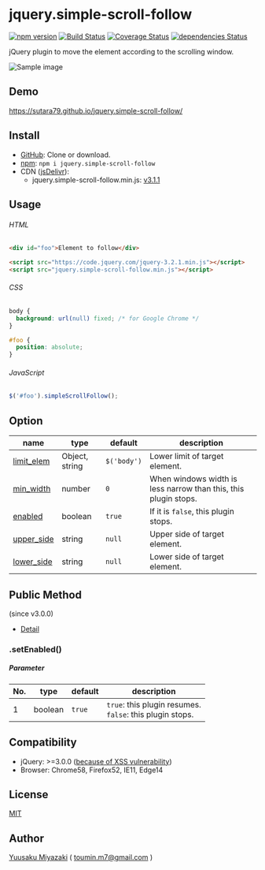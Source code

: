 # jquery.simple-scroll-follow

[![npm version](https://img.shields.io/npm/v/jquery.simple-scroll-follow.svg)](https://www.npmjs.com/package/jquery.simple-scroll-follow)
[![Build Status](https://travis-ci.org/sutara79/jquery.simple-scroll-follow.svg?branch=master)](https://travis-ci.org/sutara79/jquery.simple-scroll-follow)
[![Coverage Status](https://coveralls.io/repos/github/sutara79/jquery.simple-scroll-follow/badge.svg?branch=master)](https://coveralls.io/github/sutara79/jquery.simple-scroll-follow?branch=master)
[![dependencies Status](https://david-dm.org/sutara79/jquery.simple-scroll-follow/status.svg)](https://david-dm.org/sutara79/jquery.simple-scroll-follow)

jQuery plugin to move the element according to the scrolling window.

![Sample image](sample/image.png)


## Demo
https://sutara79.github.io/jquery.simple-scroll-follow/


## Install
- [GitHub](https://github.com/sutara79/jquery.simple-scroll-follow): Clone or download.
- [npm](https://www.npmjs.com/package/jquery.simple-scroll-follow): `npm i jquery.simple-scroll-follow`
- CDN ([jsDelivr](https://github.com/jsdelivr/jsdelivr#usage)):
    - jquery.simple-scroll-follow.min.js: [v3.1.1](https://cdn.jsdelivr.net/npm/jquery.simple-scroll-follow@3.1.1/dist/jquery.simple-scroll-follow.min.js)


## Usage
###### HTML
```html
<div id="foo">Element to follow</div>

<script src="https://code.jquery.com/jquery-3.2.1.min.js"></script>
<script src="jquery.simple-scroll-follow.min.js"></script>
```

###### CSS
```css
body {
  background: url(null) fixed; /* for Google Chrome */
}

#foo {
  position: absolute;
}
```

###### JavaScript
```javascript
$('#foo').simpleScrollFollow();
```


## Option
|name|type|default|description|
|--|--|--|--|
|[limit_elem](http://sutara79.github.io/jquery.simple-scroll-follow/#limit_elem)|Object, string|`$('body')`|Lower limit of target element.|
|[min_width](http://sutara79.github.io/jquery.simple-scroll-follow/#min_width)|number|`0`|When windows width is less narrow than this, this plugin stops.|
|[enabled](http://sutara79.github.io/jquery.simple-scroll-follow/#enabled)|boolean|`true`|If it is `false`, this plugin stops.|
|[upper_side](http://sutara79.github.io/jquery.simple-scroll-follow/#fixed-elem)|string|`null`|Upper side of target element.|
|[lower_side](http://sutara79.github.io/jquery.simple-scroll-follow/#fixed-elem)|string|`null`|Lower side of target element.|


## Public Method
(since v3.0.0)

- [Detail](http://localhost/gh-pages/jq-plugin/jquery.simple-scroll-follow/#public-method)

### .setEnabled()
##### Parameter

|No.|type|default|description|
|--|--|--|--|
|1|boolean|`true`|`true`: this plugin resumes.<br>`false`: this plugin stops.|


## Compatibility
- jQuery: >=3.0.0 ([because of XSS vulnerability](https://nodesecurity.io/advisories/jquery_xss))
- Browser: Chrome58, Firefox52, IE11, Edge14


## License
[MIT](https://www.opensource.org/licenses/mit-license.php)


## Author
[Yuusaku Miyazaki](http://sutara79.hatenablog.com/entry/2014/06/21/185709)
( <toumin.m7@gmail.com> )
